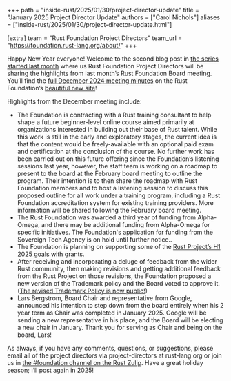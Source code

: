 +++
path = "inside-rust/2025/01/30/project-director-update"
title = "January 2025 Project Director Update"
authors = ["Carol Nichols"]
aliases = ["inside-rust/2025/01/30/project-director-update.html"]

[extra]
team = "Rust Foundation Project Directors"
team_url = "https://foundation.rust-lang.org/about/"
+++

Happy New Year everyone! Welcome to the second blog post in [the series started last month](https://blog.rust-lang.org/inside-rust/2024/12/17/project-director-update.html) where us Rust Foundation Project Directors will be sharing the highlights from last month’s Rust Foundation Board meeting. You’ll find the [full December 2024 meeting minutes](https://rustfoundation.org/resource/december-board-minutes/) on the Rust Foundation’s [beautiful new site](https://rustfoundation.org/policies-resources/#minutes)!

Highlights from the December meeting include:

* The Foundation is contracting with a Rust training consultant to help shape a future beginner-level online course aimed primarily at organizations interested in building out their base of Rust talent. While this work is still in the early and exploratory stages, the current idea is that the content would be freely-available with an optional paid exam and certification at the conclusion of the course. No further work has been carried out on this future offering since the Foundation’s listening sessions last year, however, the staff team is working on a roadmap to present to the board at the February board meeting to outline the program. Their intention is to then share the roadmap with Rust Foundation members and to host a listening session to discuss this proposed outline for all work under a training program, including a Rust Foundation accreditation system for existing training providers. More information will be shared following the February board meeting.
* The Rust Foundation was awarded a third year of funding from Alpha-Omega, and there may be additional funding from Alpha-Omega for specific initiatives. The Foundation's application for funding from the Sovereign Tech Agency is on hold until further notice..
* The Foundation is planning on supporting some of the [Rust Project’s H1 2025 goals](https://github.com/rust-lang/rfcs/pull/3764) with grants.
* After receiving and incorporating a deluge of feedback from the wider Rust community, then making revisions and getting additional feedback from the Rust Project on those revisions, the Foundation proposed a new version of the Trademark policy and the Board voted to approve it. ([The revised Trademark Policy is now public\!](https://rustfoundation.org/media/rust-language-trademark-policy-updates-explained/))
* Lars Bergstrom, Board Chair and representative from Google, announced his intention to step down from the board entirely when his 2 year term as Chair was completed in January 2025. Google will be sending a new representative in his place, and the Board will be electing a new chair in January. Thank you for serving as Chair and being on the board, Lars!

As always, if you have any comments, questions, or suggestions, please
email all of the project directors via project-directors at rust-lang.org or join us in [the
#foundation channel on the Rust Zulip][foundation-zulip]. Have a great holiday season; I’ll post
again in 2025!

[foundation-zulip]: https://rust-lang.zulipchat.com/#narrow/channel/335408-foundation
